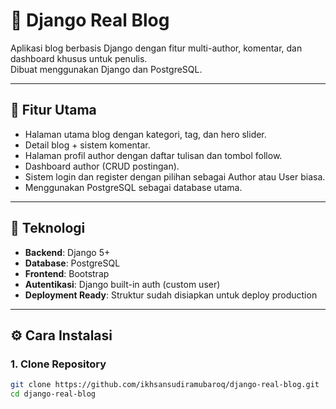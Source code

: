 # 📰 Django Real Blog

Aplikasi blog berbasis Django dengan fitur multi-author, komentar, dan dashboard khusus untuk penulis.  
Dibuat menggunakan Django dan PostgreSQL.

---

## 🚀 Fitur Utama
- Halaman utama blog dengan kategori, tag, dan hero slider.
- Detail blog + sistem komentar.
- Halaman profil author dengan daftar tulisan dan tombol follow.
- Dashboard author (CRUD postingan).
- Sistem login dan register dengan pilihan sebagai Author atau User biasa.
- Menggunakan PostgreSQL sebagai database utama.

---

## 🧰 Teknologi
- **Backend**: Django 5+
- **Database**: PostgreSQL
- **Frontend**: Bootstrap
- **Autentikasi**: Django built-in auth (custom user)
- **Deployment Ready**: Struktur sudah disiapkan untuk deploy production

---

## ⚙️ Cara Instalasi

### 1. Clone Repository
```bash
git clone https://github.com/ikhsansudiramubaroq/django-real-blog.git
cd django-real-blog
